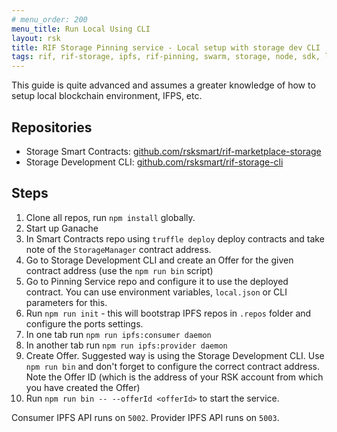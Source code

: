 ```yaml
---
# menu_order: 200
menu_title: Run Local Using CLI
layout: rsk
title: RIF Storage Pinning service - Local setup with storage dev CLI
tags: rif, rif-storage, ipfs, rif-pinning, swarm, storage, node, sdk, libraries, infrastructure, protocols, mvp, design, rbtc, defi, decentralized, quick-start, guides, tutorial, networks, dapps, tools, rootstock, rsk, ethereum, smart-contracts, install, get-started, how-to, mainnet, testnet, contracts, wallets, web3, crypto
---
```


This guide is quite advanced and assumes a greater knowledge of how to setup local blockchain environment, IFPS, etc. 

## Repositories

 - Storage Smart Contracts: [github.com/rsksmart/rif-marketplace-storage](https://github.com/rsksmart/rif-marketplace-storage)
 - Storage Development CLI: [github.com/rsksmart/rif-storage-cli](https://github.com/rsksmart/rif-storage-cli)

## Steps

 1. Clone all repos, run `npm install` globally.
 1. Start up Ganache
 1. In Smart Contracts repo using `truffle deploy` deploy contracts and take note of the `StorageManager` contract address.
 1. Go to Storage Development CLI and create an Offer for the given contract address (use the `npm run bin` script)
 1. Go to Pinning Service repo and configure it to use the deployed contract. You can use environment variables, `local.json` or CLI parameters for this.
 1. Run `npm run init` - this will bootstrap IPFS repos in `.repos` folder and configure the ports settings.
 1. In one tab run `npm run ipfs:consumer daemon`
 1. In another tab run `npm run ipfs:provider daemon`
 1. Create Offer. Suggested way is using the Storage Development CLI. Use `npm run bin` and don't forget to configure the correct contract address.
    Note the Offer ID (which is the address of your RSK account from which you have created the Offer)
 1. Run `npm run bin -- --offerId <offerId>` to start the service.

Consumer IPFS API runs on `5002`.
Provider IPFS API runs on `5003`.
